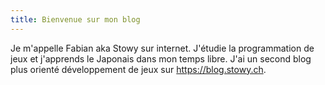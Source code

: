 ```yaml
---
title: Bienvenue sur mon blog
---
```


Je m'appelle Fabian aka Stowy sur internet. 
J'étudie la programmation de jeux et j'apprends le Japonais dans mon temps libre.
J'ai un second blog plus orienté développement de jeux sur https://blog.stowy.ch.

